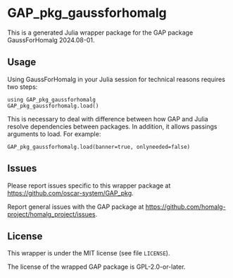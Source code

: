 # GAP_pkg_gaussforhomalg

This is a generated Julia wrapper package for the GAP package GaussForHomalg 2024.08-01.

## Usage

Using GaussForHomalg in your Julia session for technical reasons requires two steps:

    using GAP_pkg_gaussforhomalg
    GAP_pkg_gaussforhomalg.load()

This is necessary to deal with difference between how GAP and Julia
resolve dependencies between packages. In addition, it allows passings
arguments to load. For example:

    GAP_pkg_gaussforhomalg.load(banner=true, onlyneeded=false)

## Issues

Please report issues specific to this wrapper package at <https://github.com/oscar-system/GAP_pkg>.

Report general issues with the GAP package at <https://github.com/homalg-project/homalg_project/issues>.

## License

This wrapper is under the MIT license (see file `LICENSE`).

The license of the wrapped GAP package is GPL-2.0-or-later.
